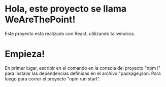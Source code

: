 # Hola, este proyecto se llama WeAreThePoint!

Este proyecto está realizado con React, utilizando tailwindcss.

# Empieza!

En primer  lugar,  escribir en el comando en la consola del proyecto "npm i" para instalar las dependencias definidas en el archivo "package.json.
Para luego para correr el proyecto "npm run start".
